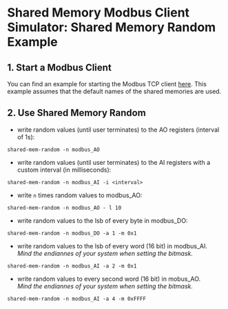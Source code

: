 # Shared Memory Modbus Client Simulator: Shared Memory Random Example

## 1. Start a Modbus Client
You can find an example for starting the Modbus TCP client [here](tcp_client.md).
This example assumes that the default names of the shared memories are used.

## 2. Use Shared Memory Random
- write random values (until user terminates) to the AO registers (interval of 1s):
```
shared-mem-random -n modbus_AO
```

- write random values (until user terminates) to the AI registers with a custom interval (in milliseconds):
```
shared-mem-random -n modbus_AI -i <interval>
```

- write ```n``` times random values to modbus_AO:
```
shared-mem-random -n modbus_AO - l 10
```

- write random values to the lsb of every byte in modbus_DO:
```
shared-mem-random -n modbus_DO -a 1 -m 0x1
```

- write random values to the lsb of every word (16 bit) in modbus_AI.  
*Mind the endiannes of your system when setting the bitmask.*
```
shared-mem-random -n modbus_AI -a 2 -m 0x1
```

- write random values to every second word (16 bit) in mobus_AO.  
*Mind the endiannes of your system when setting the bitmask.*
```
shared-mem-random -n modbus_AI -a 4 -m 0xFFFF
```
